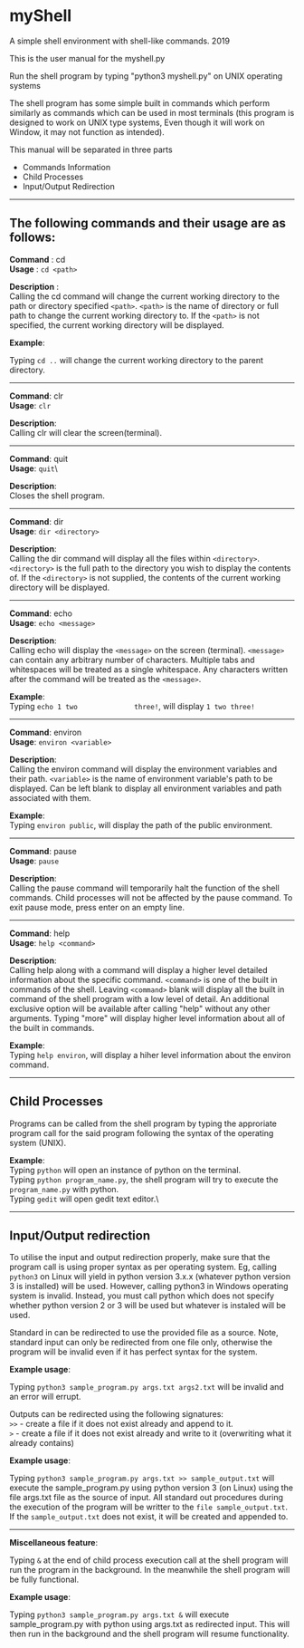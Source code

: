 # myShell
A simple shell environment with shell-like commands. 2019

This is the user manual for the myshell.py

Run the shell program by typing "python3 myshell.py" on UNIX operating systems 

The shell program has some simple built in commands which perform similarly as commands which can be used in most terminals (this program is designed to work on UNIX type systems, Even though it will work on Window, it may not function as intended).


This manual will be separated in three parts
- Commands Information
- Child Processes
- Input/Output Redirection

***

## The following commands and their usage are as follows:


**Command** :    cd  
**Usage** :      `cd <path>`

**Description** :  
Calling the cd command will change the current working directory to the path or directory specified `<path>`. `<path>` is the name of directory or full path to change the current working directory to. If the `<path>` is not specified, the current working directory will be displayed.

**Example**:

Typing `cd ..` will change the current working directory to the parent directory.<br/>

***

**Command**:    clr\
**Usage**:      `clr`

**Description**:\
Calling clr will clear the screen(terminal).

***

**Command**:    quit\
**Usage**:      `quit`\

**Description**:\
Closes the shell program.

***

**Command**:    dir\
**Usage**:      `dir <directory>`

**Description**:\
Calling the dir command will display all the files within `<directory>`. `<directory>` is the full path to the directory you wish to display the contents of. If the `<directory>` is not supplied, the contents of the current working directory will be displayed.

***

**Command**:    echo\
**Usage**:      `echo <message>`

**Description**:\
Calling echo will display the `<message>` on the screen (terminal). `<message>` can contain any arbitrary number of characters. Multiple tabs and whitespaces will be treated as a single whitespace. Any characters written after the command will be treated as the `<message>`.

**Example**:\
Typing `echo 1 two              three!`, will display `1 two three!`

***

**Command**:    environ\
**Usage**:      `environ <variable>`

**Description**:\
Calling the environ command will display the environment variables and their path. `<variable>` is the name of environment variable's path to be displayed. Can be left blank to display all environment variables and path associated with them.

**Example**:\
Typing `environ public`, will display the path of the public environment.

***

**Command**:    pause\
**Usage**:      `pause`

**Description**:\
Calling the pause command will temporarily halt the function of the shell commands. Child processes will not be affected by the pause command. To exit pause mode, press enter on an empty line.

***

**Command**:    help\
**Usage**:      `help <command>`

**Description**:\
Calling help along with a command will display a higher level detailed information about the specific command. `<command>` is one of the built in commands of the shell. Leaving `<command>` blank will display all the built in command of the shell program with a low level of detail. An additional exclusive option will be available after calling "help" without any other arguments. Typing "more" will display higher level information about all of the built in commands.

**Example**:\
Typing `help environ`, will display a hiher level information about the environ command.

***

## Child Processes

Programs can be called from the shell program by typing the approriate program call for the said program following the syntax of the operating system (UNIX).

**Example**:\
Typing `python` will open an instance of python on the terminal.\
Typing `python program_name.py`, the shell program will try to execute the `program_name.py` with python.\
Typing `gedit` will open gedit text editor.\
***

## Input/Output redirection

To utilise the input and output redirection properly, make sure that the program call is using proper syntax as per operating system. Eg, calling `python3` on Linux will yield in python version 3.x.x (whatever python version 3 is installed) will be used. However, calling python3 in Windows operating system is invalid. Instead, you must call python which does not specify whether python version 2 or 3 will be used but whatever is instaled will be used.

Standard in can be redirected to use the provided file as a source. Note, standard input can only be redirected from one file only, otherwise the program will be invalid even if it has perfect syntax for the system.

**Example usage**:

Typing `python3 sample_program.py args.txt args2.txt` will be invalid and an error will errupt.

Outputs can be redirected using the following signatures:\
`>>` - create a file if it does not exist already and append to it.\
`>` - create a file if it does not exist already and write to it (overwriting what it already contains)

**Example usage**:

Typing `python3 sample_program.py args.txt >> sample_output.txt` will execute the sample_program.py using python version 3 (on Linux) using the file args.txt file as the source of input. All standard out procedures during the execution of the program will be writter to the `file sample_output.txt`. If the `sample_output.txt` does not exist, it will be created and appended to.

***

**Miscellaneous feature**:

Typing `&` at the end of child process execution call at the shell program will run the program in the background. In the meanwhile the shell program will be fully functional.

**Example usage**:

Typing `python3 sample_program.py args.txt &` will execute sample_program.py with python using args.txt as redirected input. This will then run in the background and the shell program will resume functionality.
